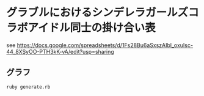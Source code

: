 # グラブルにおけるシンデレラガールズコラボアイドル同士の掛け合い表

see https://docs.google.com/spreadsheets/d/1Fs28Bu6aSxszAIbl_oxuIsc-44_8XSyOO-PTH3kK-vA/edit?usp=sharing


## グラフ

    ruby generate.rb
